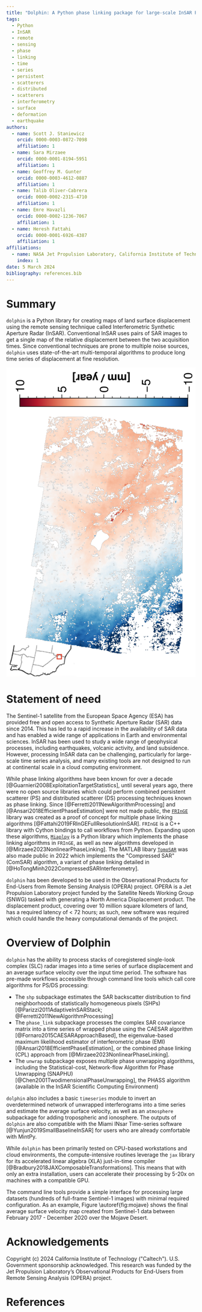 ```yaml
---
title: "Dolphin: A Python phase linking package for large-scale InSAR PS/DS processing"
tags:
  - Python
  - InSAR
  - remote
  - sensing
  - phase
  - linking
  - time
  - series
  - persistent
  - scatterers
  - distributed
  - scatterers
  - interferometry
  - surface
  - deformation
  - earthquake
authors:
  - name: Scott J. Staniewicz
    orcid: 0000-0003-0872-7098
    affiliation: 1
  - name: Sara Mirzaee
    orcid: 0000-0001-8194-5951
    affiliation: 1
  - name: Geoffrey M. Gunter
    orcid: 0000-0003-4612-0887
    affiliation: 1
  - name: Talib Oliver-Cabrera
    orcid: 0000-0002-2315-4710
    affiliation: 1
  - name: Emre Havazli
    orcid: 0000-0002-1236-7067
    affiliation: 1
  - name: Heresh Fattahi
    orcid: 0000-0001-6926-4387
    affiliation: 1
affiliations:
  - name: NASA Jet Propulsion Laboratory, California Institute of Technology
    index: 1
date: 5 March 2024
bibliography: references.bib
---
```


# Summary

<!-- JOSS welcomes submissions from broadly diverse research areas. For this reason, we require that authors include in the paper some sentences that explain the software functionality and domain of use to a non-specialist reader. We also require that authors explain the research applications of the software. The paper should be between 250-1000 words. Authors submitting papers significantly longer than 1000 words may be asked to reduce the length of their paper. -->

<!-- A summary describing the high-level functionality and purpose of the software for a diverse, non-specialist audience. -->

`dolphin` is a Python library for creating maps of land surface displacement using the remote sensing technique called Interferometric Synthetic Aperture Radar (InSAR). Conventional InSAR uses pairs of SAR images to get a single map of the relative displacement between the two acquisition times. Since conventional techniques are prone to multiple noise sources, `dolphin` uses state-of-the-art multi-temporal algorithms to produce long time series of displacement at fine resolution.

![Average surface displacement velocity along the radar line-of-sight between February, 2017 and December, 2020. Red (blue) indicates motion towards (away from) the satellite.\label{fig:mojave}](figures/bristol-velocity-sequential.png)

# Statement of need
<!-- A Statement of need section that clearly illustrates the research purpose of the software and places it in the context of related work. -->

The Sentinel-1 satellite from the European Space Agency (ESA) has provided free and open access to Synthetic Aperture Radar (SAR) data since 2014. This has led to a rapid increase in the availability of SAR data and has enabled a wide range of applications in Earth and environmental sciences. InSAR has been used to study a wide range of geophysical processes, including earthquakes, volcanic activity, and land subsidence. However, processing InSAR data can be challenging, particularly for large-scale time series analysis, and many existing tools are not designed to run at continental scale in a cloud computing environment.

<!-- A list of key references, including to other software addressing related needs. Note that the references should include full names of venues, e.g., journals and conferences, not abbreviations only understood in the context of a specific discipline. -->
While phase linking algorithms have been known for over a decade [@Guarnieri2008ExploitationTargetStatistics], until several years ago, there were no open source libraries which could perform combined persistent scatterer (PS) and distributed scatterer (DS) processing techniques known as phase linking. Since [@Ferretti2011NewAlgorithmProcessing] and [@Ansari2018EfficientPhaseEstimation] were not made public, the [`FRInGE`](https://github.com/isce-framework/fringe) library was created as a proof of concept for multiple phase linking algorithms  [@Fattahi2019FRInGEFullResolutionInSAR]. `FRInGE` is a C++ library with Cython bindings to call workflows from Python. Expanding upon these algorithms, [`Miaplpy`](https://github.com/insarlab/MiaplPy) is a Python library which implements the phase linking algorithms in `FRInGE`, as well as new algorithms developed in [@Mirzaee2023NonlinearPhaseLinking]. The MATLAB libary [`TomoSAR`](https://github.com/DinhHoTongMinh/TomoSAR) was also made public in 2022 which implements the "Compressed SAR" (ComSAR) algorithm, a variant of phase linking detailed in [@HoTongMinh2022CompressedSARInterferometry].

`dolphin` has been developed to be used in the Observational Products for End-Users from Remote Sensing Analysis (OPERA) project. OPERA is a Jet Propulsion Laboratory project funded by the Satellite Needs Working Group (SNWG) tasked with generating a North America Displacement product. The displacement product, covering over 10 million square kilometers of land, has a required latency of < 72 hours; as such, new software was required which could handle the heavy computational demands of the project.

# Overview of Dolphin

`dolphin` has the ability to process stacks of coregistered single-look complex (SLC) radar images into a time series of surface displacement and an average surface velocity over the input time period. The software has pre-made workflows accessible through command line tools which call core algorithms for   PS/DS processing:

- The `shp` subpackage estimates the SAR backscatter distribution to find neighborhoods of statistically homogeneous pixels (SHPs) [@Parizzi2011AdaptiveInSARStack; @Ferretti2011NewAlgorithmProcessing]
- The `phase_link` subpackage processes the complex SAR covariance matrix into a time series of wrapped phase using the CAESAR algorithm [@Fornaro2015CAESARApproachBased], the eigenvalue-based maximum likelihood estimator of interferometric phase (EMI) [@Ansari2018EfficientPhaseEstimation], or the combined phase linking (CPL) approach from [@Mirzaee2023NonlinearPhaseLinking].
- The `unwrap` subpackage exposes multiple phase unwrapping algorithms, including the Statistical-cost, Network-flow Algorithm for Phase Unwrapping (SNAPHU) [@Chen2001TwodimensionalPhaseUnwrapping], the PHASS algorithm (available in the InSAR Scientific Computing Environment)

`dolphin` also includes a basic `timeseries` module to invert an overdetermined network of unwrapped interferograms into a time series and estimate the average surface velocity, as well as an `atmosphere` subpackage for adding tropospheric and ionosphere. The outputs of `dolphin` are also compatible with the Miami INsar Time-series software [@Yunjun2019SmallBaselineInSAR] for users who are already comfortable with MintPy.

While `dolphin` has been primarily tested on CPU-based workstations and cloud environments, the compute-intensive routines leverage the `jax` library for its accelerated linear algebra (XLA) just-in-time compiler [@Bradbury2018JAXComposableTransformations]. This means that with only an extra installation, users can accelerate their processing by 5-20x on machines with a compatible GPU.

The command line tools provide a simple interface for processing large datasets (hundreds of full-frame Sentinel-1 images) with minimal required configuration. As an example, Figure \autoref{fig:mojave} shows the final average surface velocity map created from Sentinel-1 data between February 2017 - December 2020 over the Mojave Desert.

# Acknowledgements

Copyright (c) 2024 California Institute of Technology ("Caltech"). U.S. Government sponsorship acknowledged. This research was funded by the Jet Propulsion Laboratory’s Observational Products for End-Users from Remote Sensing Analysis (OPERA) project.

# References
